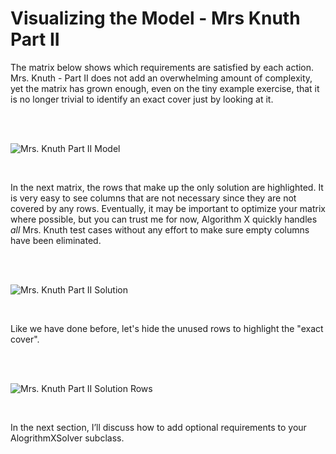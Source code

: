 # Visualizing the Model - Mrs Knuth Part II

The matrix below shows which requirements are satisfied by each action. Mrs. Knuth - Part II does not add an overwhelming amount of complexity, yet the matrix has grown enough, even on the tiny example exercise, that it is no longer trivial to identify an exact cover just by looking at it.

<BR><BR>

![Mrs. Knuth Part II Model](KnuthPartIIModel.png)

<BR>

In the next matrix, the rows that make up the only solution are highlighted. It is very easy to see columns that are not necessary since they are not covered by any rows. Eventually, it may be important to optimize your matrix where possible, but you can trust me for now, Algorithm X quickly handles _all_ Mrs. Knuth test cases without any effort to make sure empty columns have been eliminated.

<BR><BR>

![Mrs. Knuth Part II Solution](KnuthPartIISolution1.png)

<BR>

Like we have done before, let's hide the unused rows to highlight the "exact cover".

<BR><BR>

![Mrs. Knuth Part II Solution Rows](KnuthPartIISolution2.png)

<BR>

In the next section, I’ll discuss how to add optional requirements to your AlogrithmXSolver subclass.
